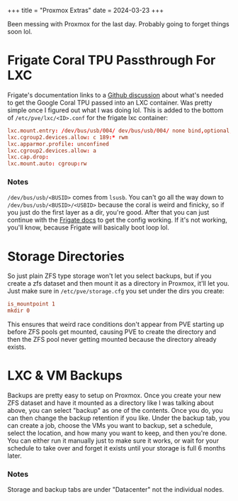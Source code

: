 +++
title = "Proxmox Extras"
date = 2024-03-23
+++

Been messing with Proxmox for the last day. Probably going to forget things soon lol.

# Frigate Coral TPU Passthrough For LXC
Frigate's documentation links to a [Github discussion](https://github.com/blakeblackshear/frigate/discussions/1111) about what's needed to get the Google Coral TPU passed into an LXC container. Was pretty simple once I figured out what I was doing lol. This is added to the bottom of `/etc/pve/lxc/<ID>.conf` for the frigate lxc container:
```conf
lxc.mount.entry: /dev/bus/usb/004/ dev/bus/usb/004/ none bind,optional,create=dir 0,0
lxc.cgroup2.devices.allow: c 189:* rwm
lxc.apparmor.profile: unconfined
lxc.cgroup2.devices.allow: a
lxc.cap.drop: 
lxc.mount.auto: cgroup:rw
```

### Notes
`/dev/bus/usb/<BUSID>` comes from `lsusb`. You can't go all the way down to `/dev/bus/usb/<BUSID>/<USBID>` because the coral is weird and finicky, so if you just do the first layer as a dir, you're good. 
After that you can just continue with the [Frigate docs](https://docs.frigate.video/configuration/object_detectors#single-usb-coral) to get the config working. If it's not working, you'll know, because Frigate will basically boot loop lol.

# Storage Directories
So just plain ZFS type storage won't let you select backups, but if you create a zfs dataset and then mount it as a directory in Proxmox, it'll let you. Just make sure in `/etc/pve/storage.cfg` you set under the dirs you create:
```conf
is_mountpoint 1
mkdir 0
```

This ensures that weird race conditions don't appear from PVE starting up before ZFS pools get mounted, causing PVE to create the directory and then the ZFS pool never getting mounted because the directory already exists. 

# LXC & VM Backups
Backups are pretty easy to setup on Proxmox. Once you create your new ZFS dataset and have it mounted as a directory like I was talking about above, you can select "backup" as one of the contents. Once you do, you can then change the backup retention if you like. Under the backup tab, you can create a job, choose the VMs you want to backup, set a schedule, select the location, and how many you want to keep, and then you're done. You can either run it manually just to make sure it works, or wait for your schedule to take over and forget it exists until your storage is full 6 months later.

### Notes
Storage and backup tabs are under "Datacenter" not the individual nodes.
